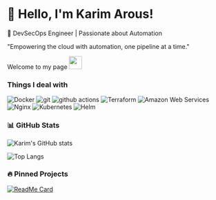 # 👋 Hello, I'm Karim Arous!

🚀 DevSecOps Engineer | Passionate about Automation

"Empowering the cloud with automation, one pipeline at a time."
<p>Welcome to my page <img src="https://emojis.slackmojis.com/emojis/images/1531849430/4246/blob-sunglasses.gif?1531849430" width="30"/> </p>

<h3>Things I deal with</h3>
<p>

  <img alt="Docker" src="https://img.shields.io/badge/-Docker-46a2f1?style=flat-square&logo=docker&logoColor=white" />
  <img alt="git" src="https://img.shields.io/badge/-Git-F05032?style=flat-square&logo=git&logoColor=white" />
  <img alt="github actions" src="https://img.shields.io/badge/-Github_Actions-2088FF?style=flat-square&logo=github-actions&logoColor=white" />
  <img alt="Terraform" src="https://img.shields.io/badge/-Terraform-purple?style=flat-square&logo=terraform&logoColor=white" />
  <img alt="Amazon Web Services" src="https://img.shields.io/badge/-Amazon_Web_Services-yellow?style=flat-square&logo=amazon&logoColor=white" />
  <img alt="Nginx" src="https://img.shields.io/badge/-Nginx?style=flat-square&logo=nginx&logoColor=white" />
  <img alt="Kubernetes" src="https://img.shields.io/badge/-Kubernetes-blue?style=flat-square&logo=kubernetes&logoColor=white" />
  <img alt="Helm" src="https://img.shields.io/badge/-Helm-blue?style=flat-square&logo=helm&logoColor=white" />
</p>

### 📊 GitHub Stats

![Karim's GitHub stats](https://github-readme-stats.vercel.app/api?username=karimarous&show_icons=true&theme=radical)

![Top Langs](https://github-readme-stats.vercel.app/api/top-langs/?username=KarimArous&layout=compact&theme=radical)

### 🔥 Pinned Projects

[![ReadMe Card](https://github-readme-stats.vercel.app/api/pin/?username=KarimArous&repo=aws-role)](https://github.com/karimarous/aws-role-github)

<!--
**karimarous/karimarous** is a ✨ _special_ ✨ repository because its `README.md` (this file) appears on your GitHub profile.

Here are some ideas to get you started:

- 🔭 I’m currently working on ...
- 🌱 I’m currently learning ...
- 👯 I’m looking to collaborate on ...
- 🤔 I’m looking for help with ...
- 💬 Ask me about ...
- 📫 How to reach me: ...
- 😄 Pronouns: ...
- ⚡ Fun fact: ...
-->

